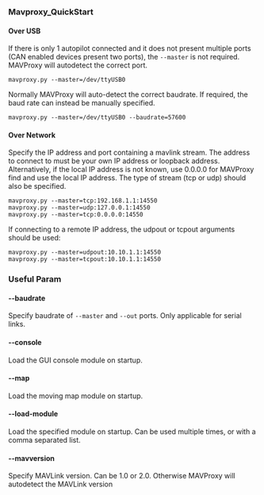 ### Mavproxy_QuickStart

#### Over USB

If there is only 1 autopilot connected and it does not present multiple ports (CAN enabled devices present two ports), the `--master` is not required. MAVProxy will autodetect the correct port.

```
mavproxy.py --master=/dev/ttyUSB0
```

Normally MAVProxy will auto-detect the correct baudrate. If required, the baud rate can instead be manually specified.

```
mavproxy.py --master=/dev/ttyUSB0 --baudrate=57600
```

#### Over Network

Specify the IP address and port containing a mavlink stream. The address to connect to must be your own IP address or loopback address. Alternatively, if the local IP address is not known, use 0.0.0.0 for MAVProxy find and use the local IP address. The type of stream (tcp or udp) should also be specified.

```
mavproxy.py --master=tcp:192.168.1.1:14550
mavproxy.py --master=udp:127.0.0.1:14550
mavproxy.py --master=tcp:0.0.0.0:14550
```

If connecting to a remote IP address, the udpout or tcpout arguments should be used:

```
mavproxy.py --master=udpout:10.10.1.1:14550
mavproxy.py --master=tcpout:10.10.1.1:14550
```

### Useful Param

#### --baudrate

Specify baudrate of `--master` and `--out` ports. Only applicable for serial links.

#### --console

Load the GUI console module on startup. 

#### --map

Load the moving map module on startup. 

#### --load-module

Load the specified module on startup. Can be used multiple times, or with a comma separated list. 

#### --mavversion

Specify MAVLink version. Can be 1.0 or 2.0. Otherwise MAVProxy will autodetect the MAVLink version